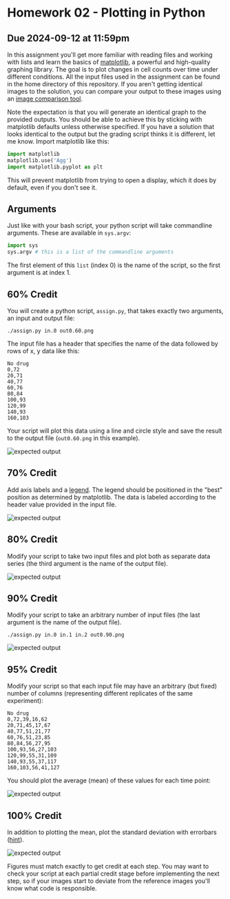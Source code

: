 # Homework 02 - Plotting in Python

## Due 2024-09-12 at 11:59pm

In this assignment you'll get more familiar with reading files and working with lists and learn the basics of [matplotlib](http://matplotlib.org/), a powerful and high-quality graphing library. The goal is to plot changes in cell counts over time under different conditions. All the input files used in the assignment can be found in the home directory of this repository. If you aren't getting identical images to the solution, you can compare your output to these images using an [image comparison tool](https://www.diffchecker.com/image-compare/).  

Note the expectation is that you will generate an identical graph to the provided outputs. You should be able to achieve this by sticking with matplotlib defaults unless otherwise specified. If you have a solution that looks identical to the output but the grading script thinks it is different, let me know. Import matplotlib like this:

```python
import matplotlib
matplotlib.use('Agg')
import matplotlib.pyplot as plt
```

This will prevent matplotlib from trying to open a display, which it does by default, even if you don't see it.


## Arguments
Just like with your bash script, your python script will take commandline arguments. These are available in `sys.argv`:

```python
import sys
sys.argv # this is a list of the commandline arguments
```

The first element of this `list` (index 0) is the name of the script, so the first argument is at index 1.


## 60% Credit
You will create a python script, `assign.py`, that takes exactly two arguments, an input and output file:

`./assign.py in.0 out0.60.png`  

The input file has a header that specifies the name of the data followed by rows of x, y data like this:

```
No drug
0,72
20,71
40,77
60,76
80,84
100,93
120,99
140,93
160,103
```

Your script will plot this data using a line and circle style and save the result to the output file (`out0.60.png` in this example).

![expected output](.grader/out0.60.png)


## 70% Credit
Add axis labels and a [legend](https://matplotlib.org/stable/api/_as_gen/matplotlib.pyplot.legend.html#matplotlib.pyplot.legend). The legend should be positioned in the "best" position as determined by matplotlib. The data is labeled according to the header value provided in the input file.

![expected output](.grader/out0.70.png)


## 80% Credit
Modify your script to take two input files and plot both as separate data series (the third argument is the name of the output file).

![expected output](.grader/out0.80.png)


## 90% Credit
Modify your script to take an arbitrary number of input files (the last argument is the name of the output file).

`./assign.py in.0 in.1 in.2 out0.90.png`

![expected output](.grader/out0.90.png)


## 95% Credit
Modify your script so that each input file may have an arbitrary (but fixed) number of columns (representing different replicates of the same experiment):

```
No drug
0,72,39,16,62
20,71,45,17,67
40,77,51,21,77
60,76,51,23,85
80,84,56,27,95
100,93,56,27,103
120,99,55,31,109
140,93,55,37,117
160,103,56,41,127
```

You should plot the average (mean) of these values for each time point:

![expected output](.grader/out0.95.png)


## 100% Credit
In addition to plotting the mean, plot the standard deviation with errorbars ([hint](http://docs.scipy.org/doc/numpy/reference/generated/numpy.std.html)).

![expected output](.grader/out0.100.png)


Figures must match exactly to get credit at each step. You may want to check your script at each partial credit stage before implementing the next step, so if your images start to deviate from the reference images you'll know what code is responsible.